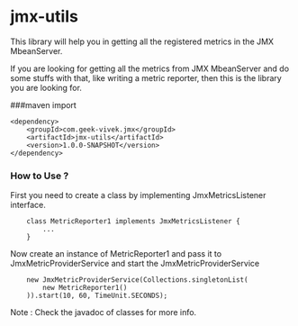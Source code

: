 # jmx-utils

This library will help you in getting all the registered metrics in the JMX MbeanServer.

If you are looking for getting all the metrics from JMX MbeanServer and do some stuffs with that,
like writing a metric reporter, then this is the library you are looking for.

###maven import
````
<dependency>
    <groupId>com.geek-vivek.jmx</groupId>
    <artifactId>jmx-utils</artifactId>
    <version>1.0.0-SNAPSHOT</version>
</dependency>
````
### How to Use ?

First you need to create a class by implementing JmxMetricsListener interface.
````
    class MetricReporter1 implements JmxMetricsListener {
        ...
    }
````

Now create an instance of MetricReporter1 and pass it to JmxMetricProviderService
and start the JmxMetricProviderService

````
    new JmxMetricProviderService(Collections.singletonList(
        new MetricReporter1()
    )).start(10, 60, TimeUnit.SECONDS);
````

Note :
Check the javadoc of classes for more info.
 
